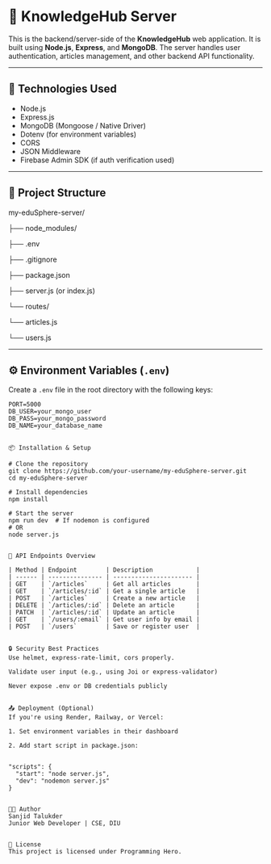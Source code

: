 # 📡 KnowledgeHub Server

This is the backend/server-side of the **KnowledgeHub** web application. It is built using **Node.js**, **Express**, and **MongoDB**. The server handles user authentication, articles management, and other backend API functionality.

---

## 🚀 Technologies Used

- Node.js
- Express.js
- MongoDB (Mongoose / Native Driver)
- Dotenv (for environment variables)
- CORS
- JSON Middleware
- Firebase Admin SDK (if auth verification used)

---

## 📁 Project Structure


my-eduSphere-server/

├── node_modules/

├── .env

├── .gitignore

├── package.json

├── server.js (or index.js)

└── routes/

└── articles.js

└── users.js



---

## ⚙️ Environment Variables (`.env`)

Create a `.env` file in the root directory with the following keys:

```env
PORT=5000
DB_USER=your_mongo_user
DB_PASS=your_mongo_password
DB_NAME=your_database_name


📦 Installation & Setup

# Clone the repository
git clone https://github.com/your-username/my-eduSphere-server.git
cd my-eduSphere-server

# Install dependencies
npm install

# Start the server
npm run dev  # If nodemon is configured
# OR
node server.js


📡 API Endpoints Overview

| Method | Endpoint        | Description            |
| ------ | --------------- | ---------------------- |
| GET    | `/articles`     | Get all articles       |
| GET    | `/articles/:id` | Get a single article   |
| POST   | `/articles`     | Create a new article   |
| DELETE | `/articles/:id` | Delete an article      |
| PATCH  | `/articles/:id` | Update an article      |
| GET    | `/users/:email` | Get user info by email |
| POST   | `/users`        | Save or register user  |


🔒 Security Best Practices
Use helmet, express-rate-limit, cors properly.

Validate user input (e.g., using Joi or express-validator)

Never expose .env or DB credentials publicly


📤 Deployment (Optional)
If you're using Render, Railway, or Vercel:

1. Set environment variables in their dashboard

2. Add start script in package.json:


"scripts": {
  "start": "node server.js",
  "dev": "nodemon server.js"
}


👨‍💻 Author
Sanjid Talukder
Junior Web Developer | CSE, DIU


📜 License
This project is licensed under Programming Hero.




